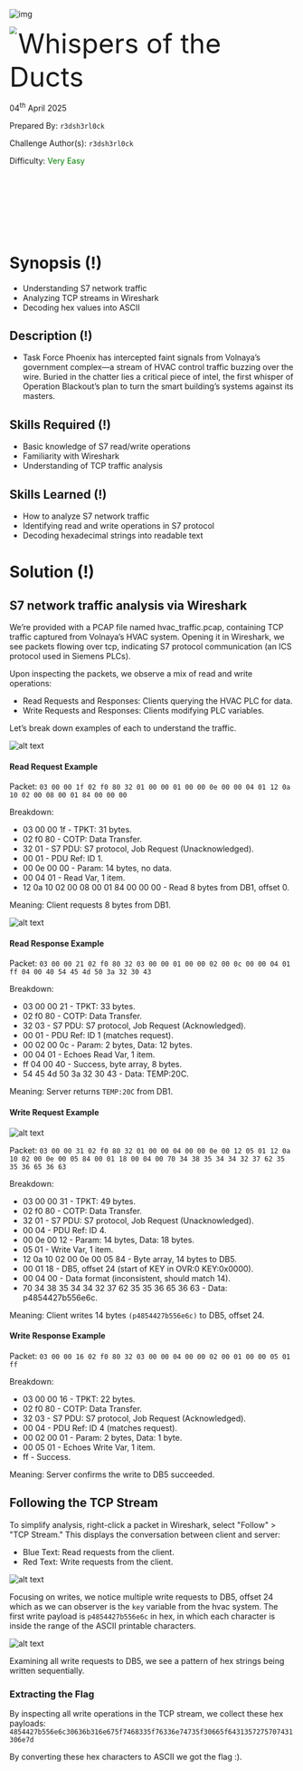 ![img](../../assets/banner.png)

<img src='../../assets/htb.png' style='zoom: 80%;' align=left /> <font size='10'>Whispers of the Ducts</font>

04<sup>th</sup> April 2025

Prepared By: `r3dsh3rl0ck`

Challenge Author(s): `r3dsh3rl0ck`

Difficulty: <font color='green'>Very Easy</font>

<br><br><br><br><br><br>

# Synopsis (!)

- Understanding S7 network traffic
- Analyzing TCP streams in Wireshark
- Decoding hex values into ASCII

## Description (!)

- Task Force Phoenix has intercepted faint signals from Volnaya’s government complex—a stream of HVAC control traffic buzzing over the wire. Buried in the chatter lies a critical piece of intel, the first whisper of Operation Blackout’s plan to turn the smart building’s systems against its masters.


## Skills Required (!)

- Basic knowledge of S7 read/write operations
- Familiarity with Wireshark
- Understanding of TCP traffic analysis

## Skills Learned (!)

- How to analyze S7 network traffic
- Identifying read and write operations in S7 protocol
- Decoding hexadecimal strings into readable text

# Solution (!)

## S7 network traffic analysis via Wireshark

We’re provided with a PCAP file named hvac_traffic.pcap, containing TCP traffic captured from Volnaya’s HVAC system. Opening it in Wireshark, we see packets flowing over tcp, indicating S7 protocol communication (an ICS protocol used in Siemens PLCs).

Upon inspecting the packets, we observe a mix of read and write operations:

- Read Requests and Responses: Clients querying the HVAC PLC for data.
- Write Requests and Responses: Clients modifying PLC variables.

Let’s break down examples of each to understand the traffic.

![alt text](assets/read-req.png)

#### Read Request Example

Packet: `03 00 00 1f 02 f0 80 32 01 00 00 01 00 00 0e 00 00 04 01 12 0a 10 02 00 08 00 01 84 00 00 00`

Breakdown:

- 03 00 00 1f - TPKT: 31 bytes.
- 02 f0 80 - COTP: Data Transfer.
- 32 01 - S7 PDU: S7 protocol, Job Request (Unacknowledged).
- 00 01 - PDU Ref: ID 1.
- 00 0e 00 00 - Param: 14 bytes, no data.
- 00 04 01 - Read Var, 1 item.
- 12 0a 10 02 00 08 00 01 84 00 00 00 - Read 8 bytes from DB1, offset 0.

Meaning: Client requests 8 bytes from DB1.

![alt text](assets/read-res.png)

#### Read Response Example
Packet: `03 00 00 21 02 f0 80 32 03 00 00 01 00 00 02 00 0c 00 00 04 01 ff 04 00 40 54 45 4d 50 3a 32 30 43`

Breakdown:

- 03 00 00 21 - TPKT: 33 bytes.
- 02 f0 80 - COTP: Data Transfer.
- 32 03 - S7 PDU: S7 protocol, Job Request (Acknowledged).
- 00 01 - PDU Ref: ID 1 (matches request).
- 00 02 00 0c - Param: 2 bytes, Data: 12 bytes.
- 00 04 01 - Echoes Read Var, 1 item.
- ff 04 00 40 - Success, byte array, 8 bytes.
- 54 45 4d 50 3a 32 30 43 - Data: TEMP:20C.

Meaning: Server returns `TEMP:20C` from DB1.

#### Write Request Example

![alt text](assets/write-req.png)

Packet: `03 00 00 31 02 f0 80 32 01 00 00 04 00 00 0e 00 12 05 01 12 0a 10 02 00 0e 00 05 84 00 01 18 00 04 00 70 34 38 35 34 34 32 37 62 35 35 36 65 36 63`

Breakdown:

- 03 00 00 31 - TPKT: 49 bytes.
- 02 f0 80 - COTP: Data Transfer.
- 32 01 - S7 PDU: S7 protocol, Job Request (Unacknowledged).
- 00 04 - PDU Ref: ID 4.
- 00 0e 00 12 - Param: 14 bytes, Data: 18 bytes.
- 05 01 - Write Var, 1 item.
- 12 0a 10 02 00 0e 00 05 84 - Byte array, 14 bytes to DB5.
- 00 01 18 - DB5, offset 24 (start of KEY in OVR:0 KEY:0x0000).
- 00 04 00 - Data format (inconsistent, should match 14).
- 70 34 38 35 34 34 32 37 62 35 35 36 65 36 63 - Data: p4854427b556e6c.

Meaning: Client writes 14 bytes `(p4854427b556e6c)` to DB5, offset 24.

#### Write Response Example
Packet: `03 00 00 16 02 f0 80 32 03 00 00 04 00 00 02 00 01 00 00 05 01 ff`

Breakdown:

- 03 00 00 16 - TPKT: 22 bytes.
- 02 f0 80 - COTP: Data Transfer.
- 32 03 - S7 PDU: S7 protocol, Job Request (Acknowledged).
- 00 04 - PDU Ref: ID 4 (matches request).
- 00 02 00 01 - Param: 2 bytes, Data: 1 byte.
- 00 05 01 - Echoes Write Var, 1 item.
- ff - Success.

Meaning: Server confirms the write to DB5 succeeded.

## Following the TCP Stream

To simplify analysis, right-click a packet in Wireshark, select "Follow" > "TCP Stream." This displays the conversation between client and server:

- Blue Text: Read requests from the client.
- Red Text: Write requests from the client.

![alt text](assets/flag-hex.png)

Focusing on writes, we notice multiple write requests to DB5, offset 24 which as we can observer is the `key` variable from the hvac system. The first write payload is `p4854427b556e6c` in hex, in which each character is inside the range of the ASCII printable characters. 

![alt text](assets/flag-first-hex.png)

Examining all write requests to DB5, we see a pattern of hex strings being written sequentially.

### Extracting the Flag

By inspecting all write operations in the TCP stream, we collect these hex payloads: `4854427b556e6c30636b316e675f7468335f76336e74735f30665f6431357275707431306e7d`

By converting these hex characters to ASCII we got the flag :).

